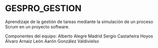 # GESPRO_GESTION
Aprendizaje de la gestión de tareas mediante la simulación de un proceso Scrum en un proyecto software.


Componentes del equipo:
Alberto Alegre Madrid
Sergio Castañeira Hoyos
Álvaro Arnaiz León
Aarón González Valdivielso
